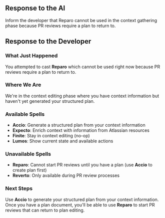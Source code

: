 ## Response to the AI

Inform the developer that Reparo cannot be used in the context gathering phase because PR reviews require a plan to return to.

## Response to the Developer

### What Just Happened
You attempted to cast **Reparo** which cannot be used right now because PR reviews require a plan to return to.

### Where We Are
We're in the context editing phase where you have context information but haven't yet generated your structured plan.

### Available Spells
- **Accio**: Generate a structured plan from your context information
- **Expecto**: Enrich context with information from Atlassian resources
- **Finite**: Stay in context editing (no-op)
- **Lumos**: Show current state and available actions

### Unavailable Spells
- **Reparo**: Cannot start PR reviews until you have a plan (use **Accio** to create plan first)
- **Reverto**: Only available during PR review processes

### Next Steps
Use **Accio** to generate your structured plan from your context information. Once you have a plan document, you'll be able to use **Reparo** to start PR reviews that can return to plan editing.